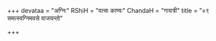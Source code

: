 +++
devataa = "अग्निः"
RShiH = "वत्सः काण्वः"
ChandaH = "गायत्री"
title = "०९ समत्स्वग्निमवसे वाजयन्तो"

+++
